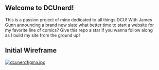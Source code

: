 ## Welcome to DCUnerd!
This is a passion project of mine dedicated to all things DCU! With James Gunn announcing a brand new slate what better time to start a website for my favorite line of comics? Give this repo a star if you wanna follow along as I build my site from the ground up!

## Initial Wireframe 
[![dcunerdfigma.jpg](https://i.postimg.cc/CL9tpcDQ/dcunerdfigma.jpg)](https://postimg.cc/CzHJjHcG)
